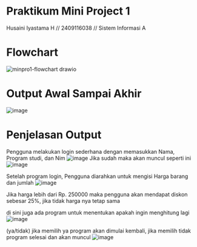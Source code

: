 # **Praktikum Mini Project 1**
Husaini Iyastama H // 2409116038 // Sistem Informasi A

# **Flowchart**
![minpro1-flowchart drawio](https://github.com/user-attachments/assets/8940721f-74e9-409b-bd22-a02c55bdf289)

# **Output Awal Sampai Akhir**
![image](https://github.com/user-attachments/assets/df8e262e-ca79-4bfa-9181-e5b0799ba349)

# **Penjelasan Output**
Pengguna melakukan login sederhana dengan memasukkan Nama, Program studi, dan Nim
![image](https://github.com/user-attachments/assets/ac7833f2-3011-4e3f-99c6-507d0798b654)
Jika sudah maka akan muncul seperti ini ![image](https://github.com/user-attachments/assets/884c4025-9504-4fe8-9701-13a2ff747f37)

Setelah program login, Pengguna diarahkan untuk mengisi Harga barang dan jumlah
![image](https://github.com/user-attachments/assets/cf4a9e64-3f9a-4816-a018-60db8c4f504b)

Jika harga lebih dari Rp. 250000 maka pengguna akan mendapat diskon sebesar 25%, jika tidak harga nya tetap sama

di sini juga ada program untuk menentukan apakah ingin menghitung lagi
![image](https://github.com/user-attachments/assets/c420f02f-d788-4a1f-83c1-60e71fb37890)

(ya/tidak)
jika memilih ya program akan dimulai kembali, jika memilih tidak program selesai dan akan muncul ![image](https://github.com/user-attachments/assets/29bcadbf-5e42-4a51-98da-fae4ca23ba6e)












